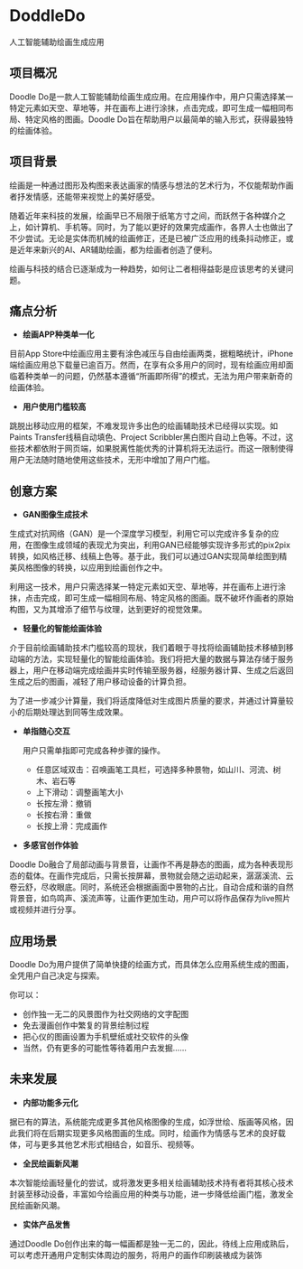 # DoddleDo

人工智能辅助绘画生成应用

## 项目概况

Doodle Do是一款人工智能辅助绘画生成应用。在应用操作中，用户只需选择某一特定元素如天空、草地等，并在画布上进行涂抹，点击完成，即可生成一幅相同布局、特定风格的图画。Doodle Do旨在帮助用户以最简单的输入形式，获得最独特的绘画体验。

 

## 项目背景

绘画是一种通过图形及构图来表达画家的情感与想法的艺术行为，不仅能帮助作画者抒发情感，还能带来视觉上的美好感受。

随着近年来科技的发展，绘画早已不局限于纸笔方寸之间，而跃然于各种媒介之上，如计算机、手机等。同时，为了能以更好的效果完成画作，各界人士也做出了不少尝试。无论是实体而机械的绘画修正，还是已被广泛应用的线条抖动修正，或是近年来新兴的AI、AR辅助绘画，都为绘画者创造了便利。

绘画与科技的结合已逐渐成为一种趋势，如何让二者相得益彰是应该思考的关键问题。 

 

## **痛点分析** 

- **绘画APP种类单一化**

目前App Store中绘画应用主要有涂色减压与自由绘画两类，据粗略统计，iPhone端绘画应用总下载量已逾百万。然而，在享有众多用户的同时，现有绘画应用却面临着种类单一的问题，仍然基本遵循“所画即所得”的模式，无法为用户带来新奇的绘画体验。

- **用户使用门槛较高**

跳脱出移动应用的框架，不难发现许多出色的绘画辅助技术已经得以实现。如Paints Transfer线稿自动填色、Project Scribbler黑白图片自动上色等。不过，这些技术都依附于网页端，如果脱离性能优秀的计算机将无法运行。而这一限制使得用户无法随时随地使用这些技术，无形中增加了用户门槛。 

 

## 创意方案

- **GAN图像生成技术**

生成式对抗网络（GAN）是一个深度学习模型，利用它可以完成许多复杂的应用，在图像生成领域的表现尤为突出，利用GAN已经能够实现许多形式的pix2pix转换，如风格迁移、线稿上色等。基于此，我们可以通过GAN实现简单绘图到精美风格图像的转换，以应用到绘画创作之中。

利用这一技术，用户只需选择某一特定元素如天空、草地等，并在画布上进行涂抹，点击完成，即可生成一幅相同布局、特定风格的图画。既不破坏作画者的原始构图，又为其增添了细节与纹理，达到更好的视觉效果。 

- **轻量化的智能绘画体验**

介于目前绘画辅助技术门槛较高的现状，我们着眼于寻找将绘画辅助技术移植到移动端的方法，实现轻量化的智能绘画体验。我们将把大量的数据与算法存储于服务器上，用户在移动端完成绘画并实时传输至服务器，经服务器计算、生成之后返回生成之后的图画，减轻了用户移动设备的计算负担。

为了进一步减少计算量，我们将适度降低对生成图片质量的要求，并通过计算量较小的后期处理达到同等生成效果。 

- **单指随心交互** 

  用户只需单指即可完成各种步骤的操作。 	

  - 任意区域双击：召唤画笔工具栏，可选择多种景物，如山川、河流、树木、岩石等
  - 上下滑动：调整画笔大小 
  - 长按左滑：撤销
  - 长按右滑：重做
  - 长按上滑：完成画作 

- **多感官创作体验** 

Doodle Do融合了局部动画与背景音，让画作不再是静态的图画，成为各种表现形态的载体。在画作完成后，只需长按屏幕，景物就会随之运动起来，潺潺溪流、云卷云舒，尽收眼底。同时，系统还会根据画面中景物的占比，自动合成和谐的自然背景音，如鸟鸣声、溪流声等，让画作更加生动，用户可以将作品保存为live照片或视频并进行分享。

 

## 应用场景 

Doodle Do为用户提供了简单快捷的绘画方式，而具体怎么应用系统生成的图画，全凭用户自己决定与探索。

你可以：

- 创作独一无二的风景图作为社交网络的文字配图 
- 免去漫画创作中繁复的背景绘制过程
- 把心仪的图画设置为手机壁纸或社交软件的头像
- 当然，仍有更多的可能性等待着用户去发掘……

 

## 未来发展

- **内部功能多元化**

据已有的算法，系统能完成更多其他风格图像的生成，如浮世绘、版画等风格，因此我们将在后期实现更多风格图画的生成。同时，绘画作为情感与艺术的良好载体，可与更多其他艺术形式相结合，如音乐、视频等。 

- **全民绘画新风潮**

本次智能绘画轻量化的尝试，或将激发更多相关绘画辅助技术持有者将其核心技术封装至移动设备，丰富如今绘画应用的种类与功能，进一步降低绘画门槛，激发全民绘画新风潮。 

- **实体产品发售**

通过Doodle Do创作出来的每一幅画都是独一无二的，因此，待线上应用成熟后，可以考虑开通用户定制实体周边的服务，将用户的画作印刷装裱成为装饰